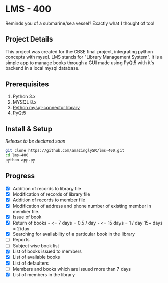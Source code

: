 # LMS - 400

Reminds you of a submarine/sea vessel? Exactly what I thought of too!

## Project Details 

This project was created for the CBSE final project, integrating python concepts with mysql. LMS stands for "Library Management System". It is a simple app to manage books through a GUI made using PyQt5 with it's backend in a local mysql database.

## Prerequisites

1. Python 3.x
2. MYSQL 8.x
3. [Python mysql-connector library](https://pypi.org/project/mysql-connector-python/)
4. [PyQt5](https://pypi.org/project/PyQt5/)

## Install & Setup

*Release to be declared soon*

```bash
git clone https://github.com/amazinglySK/lms-400.git
cd lms-400
python app.py
```


## Progress

-   [x] Addition of records to library file
-   [x] Modification of records of library file
-   [x] Addition of records to member file
-   [x] Modification of address and phone number of existing member in member file.
-   [x] Issue of book
-   [x] Return of books - <= 7 days = 0.5 / day - <= 15 days = 1 / day 15+ days = 2/day
-   [x] Searching for availability of a particular book in the library
-   [ ] Reports
-   [ ] Subject wise book list
-   [x] List of books issued to members
-   [x] List of available books
-   [x] List of defaulters
-   [ ] Members and books which are issued more than 7 days
-   [x] List of members in the library
